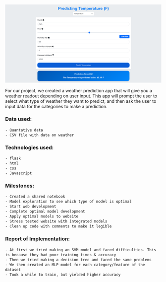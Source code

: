 ![image](./interface.png)

For our project, we created a weather prediction app that will give you a weather readout depending on user input.
This app will prompt the user to select what type of weather they want to predict, and then ask the user to input data for the categories to make a prediction. 
### Data used:
    - Quantative data
    - CSV file with data on weather
### Technologies used:
    - flask
    - html
    - css
    - Javascript
### Milestones:
    - Created a shared notebook
    - Model exploration to see which type of model is optimal
    - Start web development
    - Complete optimal model development
    - Apply optimal models to website
    - Stress tested website with integrated models
    - Clean up code with comments to make it legible
### Report of Implementation:
    - At first we tried making an SVM model and faced difficulties. This is because they had poor training times & accuracy
    - Then we tried making a decision tree and faced the same problems
    - We then created an MLP model for each category/feature of the dataset
    - Took a while to train, but yielded higher accuracy
